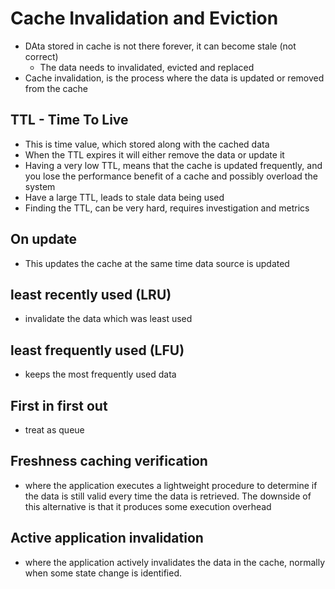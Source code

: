 # Cache Invalidation and Eviction

- DAta stored in cache is not there forever, it can become stale (not correct)
  - The data needs to invalidated, evicted and replaced
- Cache invalidation, is the process where the data is updated or removed from the cache

## TTL - Time To Live

- This is time value, which stored along with the cached data
- When the TTL expires it will either remove the data or update it
- Having a very low TTL, means that the cache is updated frequently, and you lose the performance benefit of a cache and possibly overload the system
- Have a large TTL, leads to stale data being used
- Finding the TTL, can be very hard, requires investigation and metrics

## On update

- This updates the cache at the same time data source is updated

## least recently used (LRU)

- invalidate the data which was least used

## least frequently used (LFU)
- keeps the most frequently used data

## First in first out

- treat as queue

## Freshness caching verification
- where the application executes a lightweight procedure to determine if the data is still valid every time the data is retrieved. The downside of this alternative is that it produces some execution overhead

## Active application invalidation
- where the application actively invalidates the data in the cache, normally when some state change is identified.
